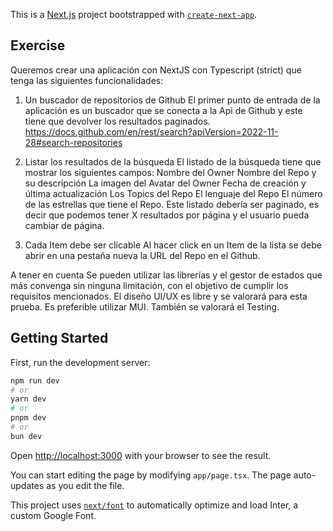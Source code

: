 This is a [Next.js](https://nextjs.org/) project bootstrapped with [`create-next-app`](https://github.com/vercel/next.js/tree/canary/packages/create-next-app).

## Exercise

Queremos crear una aplicación con NextJS con Typescript (strict) que tenga las siguientes funcionalidades:

1. Un buscador de repositorios de Github
   El primer punto de entrada de la aplicación es un buscador que se conecta a la Api de Github y este tiene que devolver los resultados paginados. https://docs.github.com/en/rest/search?apiVersion=2022-11-28#search-repositories

2. Listar los resultados de la búsqueda
   El listado de la búsqueda tiene que mostrar los siguientes campos:
   Nombre del Owner
   Nombre del Repo y su descripción
   La imagen del Avatar del Owner
   Fecha de creación y última actualización
   Los Topics del Repo
   El lenguaje del Repo
   El número de las estrellas que tiene el Repo.
   Este listado debería ser paginado, es decir que podemos tener X resultados por página y el usuario pueda cambiar de página.

3. Cada Item debe ser clicable
   Al hacer click en un Item de la lista se debe abrir en una pestaña nueva la URL del Repo en el Github.

A tener en cuenta
Se pueden utilizar las librerías y el gestor de estados que más convenga sin ninguna limitación, con el objetivo de cumplir los requisitos mencionados.
El diseño UI/UX es libre y se valorará para esta prueba. Es preferible utilizar MUI.
También se valorará el Testing.

## Getting Started

First, run the development server:

```bash
npm run dev
# or
yarn dev
# or
pnpm dev
# or
bun dev
```

Open [http://localhost:3000](http://localhost:3000) with your browser to see the result.

You can start editing the page by modifying `app/page.tsx`. The page auto-updates as you edit the file.

This project uses [`next/font`](https://nextjs.org/docs/basic-features/font-optimization) to automatically optimize and load Inter, a custom Google Font.
